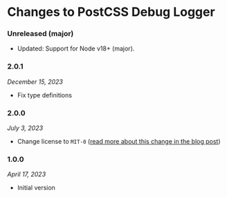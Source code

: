 # Changes to PostCSS Debug Logger

### Unreleased (major)

- Updated: Support for Node v18+ (major).

### 2.0.1

_December 15, 2023_

- Fix type definitions

### 2.0.0

_July 3, 2023_

- Change license to `MIT-0` ([read more about this change in the blog post](https://preset-env.cssdb.org/blog/license-change/))

### 1.0.0

_April 17, 2023_

- Initial version

